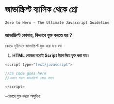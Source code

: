 # জাভাস্ক্রিপ্ট ব্যাসিক থেকে প্রো

```javascript
Zero to Hero ~ The Ultimate Javascript Guideline
```
### জাভাস্ক্রিপ্ট কোথায়, কিভাবে যুক্ত করতে হয় ? 

কোডে দুইভাবে জাভাস্ক্রিপ্ট যুক্ত করা যায় যথা - 

1. **HTML পেজের মধ্যেই Script ট্যাগ দিয়ে যুক্ত করা যায়।**
```javascript
<script type="text/javascript">

//JS code goes here
//এখানে সকল জাভাস্ক্রিপ্ট কোড বসবে

</script>

 ```

-এভাবে যুক্ত করার অসুবিধা


